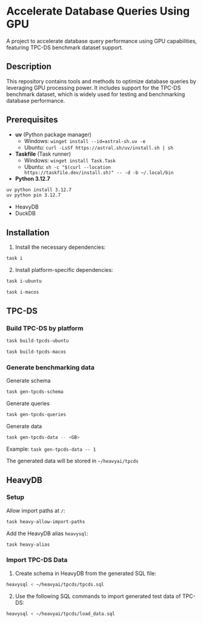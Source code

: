 # Accelerate Database Queries Using GPU

A project to accelerate database query performance using GPU capabilities, featuring TPC-DS benchmark dataset support.

## Description

This repository contains tools and methods to optimize database queries by leveraging GPU processing power. It includes support for the TPC-DS benchmark dataset, which is widely used for testing and benchmarking database performance.

## Prerequisites

- **uv** (Python package manager)
  - Windows: `winget install --id=astral-sh.uv -e`
  - Ubuntu: `curl -LsSf https://astral.sh/uv/install.sh | sh`
- **Taskfile** (Task runner)
  - Windows: `winget install Task.Task`
  - Ubuntu: `sh -c "$(curl --location https://taskfile.dev/install.sh)" -- -d -b ~/.local/bin`
- **Python 3.12.7**

```sh
uv python install 3.12.7
uv python pin 3.12.7
```

- HeavyDB
- DuckDB

## Installation

1. Install the necessary dependencies:

```sh
task i
```

2. Install platform-specific dependencies:

```sh
task i-ubuntu
```

```sh
task i-macos
```

## TPC-DS

### Build TPC-DS by platform

```sh
task build-tpcds-ubuntu
```

```sh
task build-tpcds-macos
```

### Generate benchmarking data

Generate schema

```sh
task gen-tpcds-schema
```

Generate queries

```sh
task gen-tpcds-queries
```

Generate data

```sh
task gen-tpcds-data -- <GB>
```

Example: `task gen-tpcds-data -- 1`

The generated data will be stored in `~/heavyai/tpcds`

## HeavyDB

### Setup

Allow import paths at `/`:

```sh
task heavy-allow-import-paths
```

Add the HeavyDB alias `heavysql`:

```sh
task heavy-alias
```

### Import TPC-DS Data

1. Create schema in HeavyDB from the generated SQL file:

```sh
heavysql < ~/heavyai/tpcds/tpcds.sql
```

2. Use the following SQL commands to import generated test data of TPC-DS:

```sh
heavysql < ~/heavyai/tpcds/load_data.sql
```
